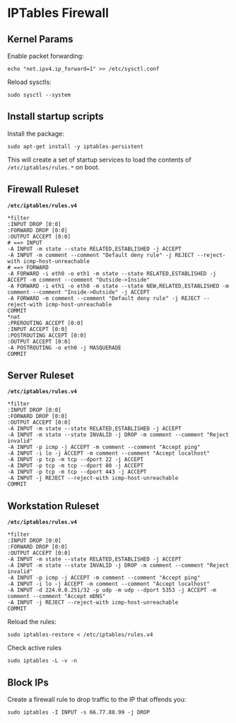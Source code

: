 # IPTables Firewall

## Kernel Params

Enable packet forwarding: 

    echo "net.ipv4.ip_forward=1" >> /etc/sysctl.conf

Reload sysctls: 

    sudo sysctl --system

## Install startup scripts

Install the package: 

    sudo apt-get install -y iptables-persistent

This will create a set of startup services to load the contents of `/etc/iptables/rules.*` on boot. 

## Firewall Ruleset

**`/etc/iptables/rules.v4`**

```
*filter
:INPUT DROP [0:0]
:FORWARD DROP [0:0]
:OUTPUT ACCEPT [0:0]
# ==> INPUT 
-A INPUT -m state --state RELATED,ESTABLISHED -j ACCEPT
-A INPUT -m comment --comment "Default deny rule" -j REJECT --reject-with icmp-host-unreachable
# ==> FORWARD 
-A FORWARD -i eth0 -o eth1 -m state --state RELATED,ESTABLISHED -j ACCEPT -m comment --comment "Outside->Inside"
-A FORWARD -i eth1 -o eth0 -m state --state NEW,RELATED,ESTABLISHED -m comment --comment "Inside->Outside" -j ACCEPT
-A FORWARD -m comment --comment "Default deny rule" -j REJECT --reject-with icmp-host-unreachable
COMMIT
*nat
:PREROUTING ACCEPT [0:0]
:INPUT ACCEPT [0:0]
:POSTROUTING ACCEPT [0:0]
:OUTPUT ACCEPT [0:0]
-A POSTROUTING -o eth0 -j MASQUERADE
COMMIT
```

## Server Ruleset

**`/etc/iptables/rules.v4`**

```
*filter
:INPUT DROP [0:0]
:FORWARD DROP [0:0]
:OUTPUT ACCEPT [0:0]
-A INPUT -m state --state RELATED,ESTABLISHED -j ACCEPT
-A INPUT -m state --state INVALID -j DROP -m comment --comment "Reject invalid" 
-A INPUT -p icmp -j ACCEPT -m comment --comment "Accept ping"
-A INPUT -i lo -j ACCEPT -m comment --comment "Accept localhost"
-A INPUT -p tcp -m tcp --dport 22 -j ACCEPT
-A INPUT -p tcp -m tcp --dport 80 -j ACCEPT
-A INPUT -p tcp -m tcp --dport 443 -j ACCEPT
-A INPUT -j REJECT --reject-with icmp-host-unreachable
COMMIT
```

## Workstation Ruleset

**`/etc/iptables/rules.v4`**

```
*filter
:INPUT DROP [0:0]
:FORWARD DROP [0:0]
:OUTPUT ACCEPT [0:0]
-A INPUT -m state --state RELATED,ESTABLISHED -j ACCEPT
-A INPUT -m state --state INVALID -j DROP -m comment --comment "Reject invalid" 
-A INPUT -p icmp -j ACCEPT -m comment --comment "Accept ping"
-A INPUT -i lo -j ACCEPT -m comment --comment "Accept localhost"
-A INPUT -d 224.0.0.251/32 -p udp -m udp --dport 5353 -j ACCEPT -m comment --comment "Accept mDNS"
-A INPUT -j REJECT --reject-with icmp-host-unreachable
COMMIT
```

Reload the rules: 

    sudo iptables-restore < /etc/iptables/rules.v4

Check active rules

    sudo iptables -L -v -n

## Block IPs

Create a firewall rule to drop traffic to the IP that offends you: 

    sudo iptables -I INPUT -s 66.77.88.99 -j DROP

